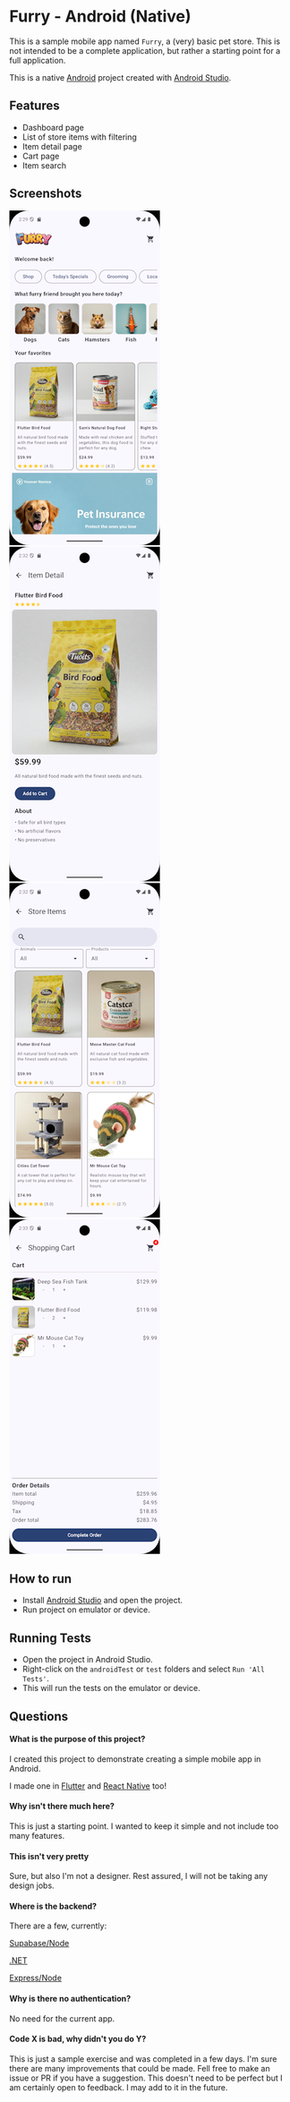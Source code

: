 # Furry - Android (Native)

This is a sample mobile app named `Furry`, a (very) basic pet store. This is not intended to be a complete application, but rather a starting point for a full application.

This is a native [Android](https://developer.android.com/) project created with [Android Studio](https://developer.android.com/studio).

## Features

- Dashboard page
- List of store items with filtering
- Item detail page
- Cart page
- Item search

## Screenshots
![Dashboard](screenshots/Dashboard.png)
![Item Detail](screenshots/ItemDetail.png)
![Store](screenshots/Store.png)
![Cart](screenshots/Cart.png)

## How to run

- Install [Android Studio](https://developer.android.com/studio) and open the project.
- Run project on emulator or device.

## Running Tests

- Open the project in Android Studio.
- Right-click on the `androidTest` or `test` folders and select `Run 'All Tests'`.
- This will run the tests on the emulator or device.

## Questions
#### What is the purpose of this project?
I created this project to demonstrate creating a simple mobile app in Android.

I made one in [Flutter](https://github.com/noahcolvin/furry_flutter) and [React Native](https://github.com/noahcolvin/furry-rn) too!

#### Why isn't there much here?
This is just a starting point. I wanted to keep it simple and not include too many features.

#### This isn't very pretty
Sure, but also I'm not a designer. Rest assured, I will not be taking any design jobs.

#### Where is the backend?
There are a few, currently:

[Supabase/Node](https://github.com/noahcolvin/furry-backend)

[.NET](https://github.com/noahcolvin/furry-backend-dotnet)

[Express/Node](https://github.com/noahcolvin/furry-backend-express)

#### Why is there no authentication?
No need for the current app.

#### Code X is bad, why didn't you do Y?
This is just a sample exercise and was completed in a few days. I'm sure there are many improvements that could be made. Fell free to make an issue or PR if you have a suggestion. This doesn't need to be perfect but I am certainly open to feedback. I may add to it in the future.